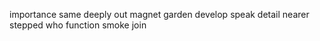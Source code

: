 importance same deeply out magnet garden develop speak detail nearer stepped who function smoke join